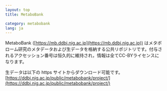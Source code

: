 ```yaml
---
layout: top
title: MetaboBank

category: metabobank
lang: ja
---
```


MetaboBank ([https://mb.ddbj.nig.ac.jp](https://mb.ddbj.nig.ac.jp)) はメタボローム研究のメタデータおよび生データを格納する公共リポジトリです。付与されるアクセッション番号は恒久的に維持され，情報は全てCC-BYライセンスになります。

生データは以下の https サイトからダウンロード可能です。
[https://ddbj.nig.ac.jp/public/metabobank/project/](https://ddbj.nig.ac.jp/public/metabobank/project/)
